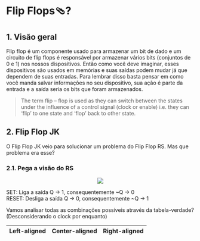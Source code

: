# Flip Flops🩴?

## 1. Visão geral 

Flip flop é um componente usado para armazenar um bit de dado e um circuito de flip flops é responsável por armazenar vários bits (conjuntos de 0 e 1) nos nossos dispositivos. Então como você deve imaginar, esses dispositivos são usados em memórias e suas saídas podem mudar já que dependem de suas entradas. Para lembrar disso basta pensar em como você manda salvar informações no seu dispositivo, sua ação é parte da entrada e a saída seria os bits que foram armazenados. 

> The term flip – flop is used as they can switch between the states under the influence of a control signal (clock or enable) i.e. they can ‘flip’ to one state and ‘flop’ back to other state.

## 2. Flip Flop JK

O Flip Flop JK veio para solucionar um problema do Flip Flop RS. Mas que problema era esse?

### 2.1. Pega a visão do RS 

<p align="center" width="100%">
  <img src="https://www.electronicshub.org/wp-content/uploads/2015/06/SR-flip-flop-symbol.jpg">
</p>

SET: Liga a saída Q -> 1, consequentemente ~Q -> 0</br>
RESET: Desliga a saída Q -> 0, consequentemente ~Q -> 1

Vamos analisar todas as combinações possíveis através da tabela-verdade? (Desconsiderando o clock por enquanto)


| Left-aligned | Center-aligned | Right-aligned |
| :---         |     :---:      |          ---: |
